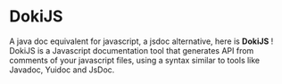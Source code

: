# DokiJS

A java doc equivalent for javascript, a jsdoc alternative, here is **DokiJS** !
DokiJS is a Javascript documentation tool that generates API from comments of your javascript files, using a syntax similar to tools like Javadoc, Yuidoc and JsDoc.